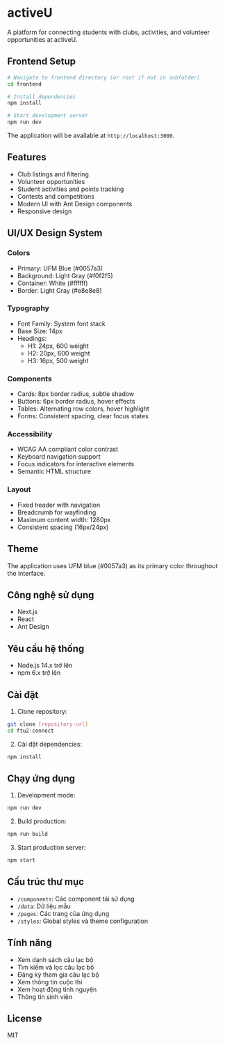 # activeU

A platform for connecting students with clubs, activities, and volunteer opportunities at activeU.

## Frontend Setup

```bash
# Navigate to frontend directory (or root if not in subfolder)
cd frontend

# Install dependencies
npm install

# Start development server
npm run dev
```

The application will be available at `http://localhost:3000`.

## Features

- Club listings and filtering
- Volunteer opportunities
- Student activities and points tracking
- Contests and competitions
- Modern UI with Ant Design components
- Responsive design

## UI/UX Design System

### Colors
- Primary: UFM Blue (#0057a3)
- Background: Light Gray (#f0f2f5)
- Container: White (#ffffff)
- Border: Light Gray (#e8e8e8)

### Typography
- Font Family: System font stack
- Base Size: 14px
- Headings:
  - H1: 24px, 600 weight
  - H2: 20px, 600 weight
  - H3: 16px, 500 weight

### Components
- Cards: 8px border radius, subtle shadow
- Buttons: 6px border radius, hover effects
- Tables: Alternating row colors, hover highlight
- Forms: Consistent spacing, clear focus states

### Accessibility
- WCAG AA compliant color contrast
- Keyboard navigation support
- Focus indicators for interactive elements
- Semantic HTML structure

### Layout
- Fixed header with navigation
- Breadcrumb for wayfinding
- Maximum content width: 1280px
- Consistent spacing (16px/24px)

## Theme

The application uses UFM blue (#0057a3) as its primary color throughout the interface.

## Công nghệ sử dụng

- Next.js
- React
- Ant Design

## Yêu cầu hệ thống

- Node.js 14.x trở lên
- npm 6.x trở lên

## Cài đặt

1. Clone repository:
```bash
git clone [repository-url]
cd ftu2-connect
```

2. Cài đặt dependencies:
```bash
npm install
```

## Chạy ứng dụng

1. Development mode:
```bash
npm run dev
```

2. Build production:
```bash
npm run build
```

3. Start production server:
```bash
npm start
```

## Cấu trúc thư mục

- `/components`: Các component tái sử dụng
- `/data`: Dữ liệu mẫu
- `/pages`: Các trang của ứng dụng
- `/styles`: Global styles và theme configuration

## Tính năng

- Xem danh sách câu lạc bộ
- Tìm kiếm và lọc câu lạc bộ
- Đăng ký tham gia câu lạc bộ
- Xem thông tin cuộc thi
- Xem hoạt động tình nguyện
- Thông tin sinh viên

## License

MIT 
